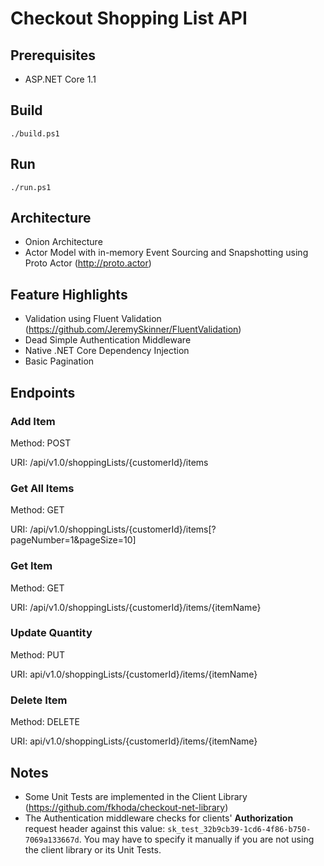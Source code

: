 # Checkout Shopping List API


## Prerequisites

- ASP.NET Core 1.1

## Build

```
./build.ps1
```

## Run

```
./run.ps1
```

## Architecture
- Onion Architecture
- Actor Model with in-memory Event Sourcing and Snapshotting using Proto Actor (<http://proto.actor>)

## Feature Highlights
- Validation using Fluent Validation (<https://github.com/JeremySkinner/FluentValidation>)
- Dead Simple Authentication Middleware
- Native .NET Core Dependency Injection
- Basic Pagination

## Endpoints

### Add Item

Method: POST

URI: /api/v1.0/shoppingLists/{customerId}/items

### Get All Items

Method: GET

URI: /api/v1.0/shoppingLists/{customerId}/items[?pageNumber=1&pageSize=10]

### Get Item

Method: GET

URI: /api/v1.0/shoppingLists/{customerId}/items/{itemName}

### Update Quantity

Method: PUT

URI: api/v1.0/shoppingLists/{customerId}/items/{itemName}

### Delete Item

Method: DELETE

URI: api/v1.0/shoppingLists/{customerId}/items/{itemName}


## Notes

- Some Unit Tests are implemented in the Client Library (<https://github.com/fkhoda/checkout-net-library>)
- The Authentication middleware checks for clients' **Authorization** request header against this value: `sk_test_32b9cb39-1cd6-4f86-b750-7069a133667d`. You may have to specify it manually if you are not using the client library or its Unit Tests.